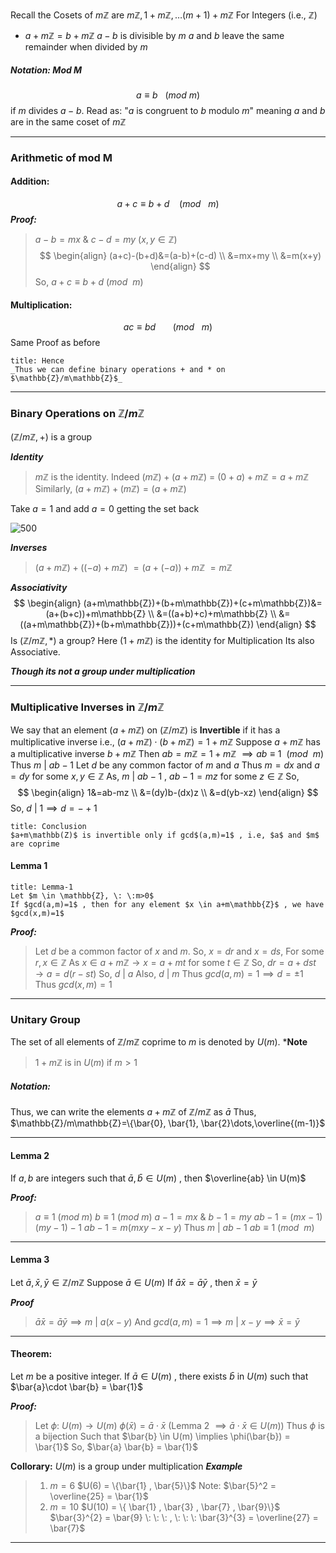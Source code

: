 Recall the Cosets of $m\mathbb{Z}$ are $m\mathbb{Z}, 1+m\mathbb{Z} , \dots (m+1)+m\mathbb{Z}$
For Integers (i.e., $\mathbb{Z}$)
- $a+m\mathbb{Z} = b+m\mathbb{Z}$
	 $a-b$ is divisible by $m$
	 $a$ and $b$ leave the same remainder when divided by $m$

##### Notation: Mod M
$$a \equiv b \: \: \:(mod \: m )$$
if $m$ divides $a-b$.
Read as: "$a$ is congruent to $b$ modulo $m$"
meaning $a$ and $b$ are in the same coset of $m\mathbb{Z}$

-------------------------------------
### Arithmetic of mod M

#### Addition:
$$a+c\equiv b+d \: \: \: \: (mod \: \: \: m)$$
***Proof:***

>	$a-b =  mx$    &    $c-d = my$ 
>	($x,y \in \mathbb{Z}$)
$$
\begin{align}
(a+c)-(b+d)&=(a-b)+(c-d) \\
&=mx+my \\
&=m(x+y)
\end{align}
$$
>So, $a+c \equiv b+d$  $(mod \: \: m)$

#### Multiplication:
$$
ac \equiv bd \:\:\:\:\:\:\:(mod \: \: \: m)
$$
Same Proof as before


```ad-note
title: Hence
_Thus we can define binary operations + and * on $\mathbb{Z}/m\mathbb{Z}$_
```

-----------------------------

### Binary Operations on $\mathbb{Z}/m\mathbb{Z}$

$(\mathbb{Z}/m\mathbb{Z}, +)$ is a group

***Identity***
   >$m\mathbb{Z}$ is the identity. Indeed 
   >$(m\mathbb{Z})+(a+m\mathbb{Z})$ = $(0+a)+m\mathbb{Z} = a+m\mathbb{Z}$
   >Similarly,
   >	$(a+m\mathbb{Z})+(m\mathbb{Z})= (a+m\mathbb{Z})$

Take $a=1$ and add $a=0$ getting the set back

![500](https://i.imgur.com/PUXd7GK.png)

***Inverses***
>$(a+m\mathbb{Z})+((-a)+m\mathbb{Z})$
>$=(a+(-a))+m\mathbb{Z}$
>$=m\mathbb{Z}$

***Associativity***
$$
\begin{align}
(a+m\mathbb{Z})+(b+m\mathbb{Z})+(c+m\mathbb{Z})&=(a+(b+c))+m\mathbb{Z} \\
&=((a+b)+c)+m\mathbb{Z} \\
&=((a+m\mathbb{Z})+(b+m\mathbb{Z}))+(c+m\mathbb{Z})
\end{align}
$$
Is $(\mathbb{Z}/m\mathbb{Z},*)$ a group?
Here
$(1+m\mathbb{Z})$ is the identity for Multiplication
Its also Associative.

***Though its not a group under multiplication***

-------------------------------------------------

### Multiplicative Inverses in $\mathbb{Z}/m\mathbb{Z}$

We say that an element $(a+m\mathbb{Z})$ on $(\mathbb{Z}/m\mathbb{Z})$ is **Invertible** if it has a multiplicative inverse 
i.e.,
	$(a+m\mathbb{Z})\cdot(b+m\mathbb{Z})=1+m \mathbb{Z}$
Suppose $a+m\mathbb{Z}$ has a multiplicative inverse $b+m\mathbb{Z}$
Then
	$ab=m\mathbb{Z}=1+m\mathbb{Z}$
	$\implies ab\equiv 1 \: \: (mod \: \: m)$
Thus $m \: |  \: ab-1$
Let $d$ be any common factor of $m$ and $a$
Thus $m=dx$ and $a=dy$  for some $x,y \in \mathbb{Z}$
As,
	$m \: | \: ab-1$   ,   $ab-1=mz$   for some $z \in \mathbb{Z}$
So,
$$
\begin{align}
1&=ab-mz \\
&=(dy)b-(dx)z \\
&=d(yb-xz)
\end{align}
$$
So, $d \: | \: 1 \implies d=-+1$

```ad-note
title: Conclusion
$a+m\mathbb(Z)$ is invertible only if gcd$(a,m)=1$ , i.e, $a$ and $m$ are coprime
```

#### Lemma 1

```ad-note
title: Lemma-1
Let $m \in \mathbb{Z}, \: \:m>0$
If $gcd(a,m)=1$ , then for any element $x \in a+m\mathbb{Z}$ , we have $gcd(x,m)=1$
```

***Proof:***

> Let $d$ be a common factor of $x$ and $m$. So, $x=dr$ and $x=ds$, For some $r,x \in \mathbb{Z}$
> As $x \in a+m\mathbb{Z} \rightarrow x=a+mt$   for some $t\in\mathbb{Z}$
> So, $dr=a+dst \rightarrow a=d(r-st)$
> So, $d\:|\:a$ 
> Also, $d\:|\:m$
> Thus $gcd(a,m)=1 \implies d=\pm 1$ 
> Thus $gcd(x,m)=1$

----------------------------------------
### Unitary Group

The set of all elements of $\mathbb{Z}/m\mathbb{Z}$  coprime to $m$ is denoted by $U(m)$.
***Note**
> $1+m\mathbb{Z}$ is in $U(m)$ if $m>1$

##### Notation:
Thus, we can write the elements $a+m\mathbb{Z}$ of $\mathbb{Z}/m\mathbb{Z}$ as $\bar{a}$ 
Thus,
$\mathbb{Z}/m\mathbb{Z}=\{\bar{0}, \bar{1}, \bar{2}\dots,\overline{(m-1)}$

---------------------------

#### Lemma 2
If $a,b$ are integers such that $\bar{a}, \bar{b} \in U(m)$  , then $\overline{ab} \in U(m)$

***Proof:***
> $a\equiv 1 \: (mod \: m )$
> $b \equiv 1 \: (mod \: m)$
> $a-1=mx$    &    $b-1=my$
> $ab-1=(mx-1)(my-1)-1$
> $ab-1=m(mxy-x-y)$
> Thus
> $m \: | \: ab-1$
> $ab \equiv 1 \: (mod \: \: m)$

----------------------------------

#### Lemma 3
Let $\bar{a},\bar{x},\bar{y} \in \mathbb{Z}/m\mathbb{Z}$
Suppose  $\bar{a}\in U(m)$
If $\bar{a}\bar{x}=\bar{a}\bar{y}$ , then  $\bar{x}=\bar{y}$

***Proof***

>  $\bar{a}\bar{x}=\bar{a}\bar{y} \implies m \: | \: a(x-y)$
>  And $gcd(a,m)=1 \implies m \: | \: x-y \implies \bar{x}=\bar{y}$

-------------------------------
#### Theorem:

Let $m$ be a positive integer. If $\bar{a} \in U(m)$ , there exists $\bar{b}$ in $U(m)$ such that $\bar{a}\cdot  \bar{b} = \bar{1}$

***Proof:***

> Let $\phi: \: U(m) \rightarrow U(m)$
> $\phi(\bar{x}) = \bar{a}\cdot  \bar{x}$                  (Lemma 2 $\implies  \bar{a}\cdot  \bar{x} \in U(m)$)
> Thus $\phi$ is a bijection
> Such that $\bar{b} \in U(m) \implies \phi(\bar{b}) = \bar{1}$
> So, $\bar{a}  \bar{b} = \bar{1}$

**Collorary:** $U(m)$ is a group under multiplication
***Example***

>1. $m=6$
>   $U(6) = \{\bar{1} , \bar{5}\}$
>   Note: $\bar{5}^2 = \overline{25} = \bar{1}$
> 2. $m=10$
>    $U(10) = \{ \bar{1} , \bar{3} , \bar{7} , \bar{9}\}$
>    $\bar{3}^{2} = \bar{9} \: \: \: , \: \: \: \bar{3}^{3} = \overline{27} = \bar{7}$
--------------------------------------------

